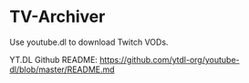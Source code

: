 # TV-Archiver
Use youtube.dl to download Twitch VODs.


YT.DL Github README: https://github.com/ytdl-org/youtube-dl/blob/master/README.md 

